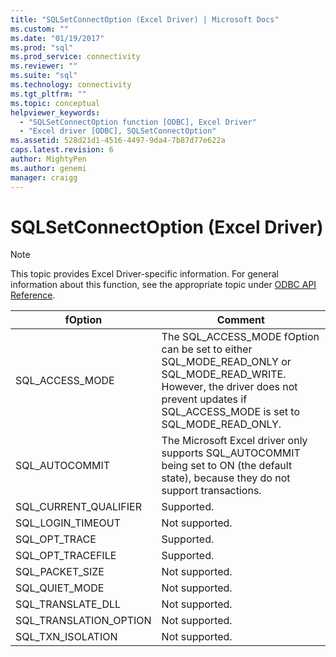 ```yaml
---
title: "SQLSetConnectOption (Excel Driver) | Microsoft Docs"
ms.custom: ""
ms.date: "01/19/2017"
ms.prod: "sql"
ms.prod_service: connectivity
ms.reviewer: ""
ms.suite: "sql"
ms.technology: connectivity
ms.tgt_pltfrm: ""
ms.topic: conceptual
helpviewer_keywords: 
  - "SQLSetConnectOption function [ODBC], Excel Driver"
  - "Excel driver [ODBC], SQLSetConnectOption"
ms.assetid: 528d21d1-4516-4497-9da4-7b87d77e622a
caps.latest.revision: 6
author: MightyPen
ms.author: genemi
manager: craigg
---
```

# SQLSetConnectOption (Excel Driver)
> [!NOTE]  
>  This topic provides Excel Driver-specific information. For general information about this function, see the appropriate topic under [ODBC API Reference](../../odbc/reference/syntax/odbc-api-reference.md).  
  
|fOption|Comment|  
|-------------|-------------|  
|SQL_ACCESS_MODE|The SQL_ACCESS_MODE fOption can be set to either SQL_MODE_READ_ONLY or SQL_MODE_READ_WRITE. However, the driver does not prevent updates if SQL_ACCESS_MODE is set to SQL_MODE_READ_ONLY.|  
|SQL_AUTOCOMMIT|The Microsoft Excel driver only supports SQL_AUTOCOMMIT being set to ON (the default state), because they do not support transactions.|  
|SQL_CURRENT_QUALIFIER|Supported.|  
|SQL_LOGIN_TIMEOUT|Not supported.|  
|SQL_OPT_TRACE|Supported.|  
|SQL_OPT_TRACEFILE|Supported.|  
|SQL_PACKET_SIZE|Not supported.|  
|SQL_QUIET_MODE|Not supported.|  
|SQL_TRANSLATE_DLL|Not supported.|  
|SQL_TRANSLATION_OPTION|Not supported.|  
|SQL_TXN_ISOLATION|Not supported.|
